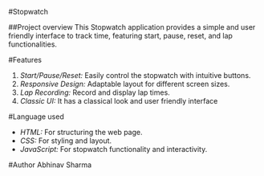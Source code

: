 #Stopwatch

##Project overview
This Stopwatch application provides a simple and user friendly interface to track time, featuring start, pause, reset, and lap functionalities.

#Features
1. *Start/Pause/Reset:* Easily control the stopwatch with intuitive buttons.
2. *Responsive Design:* Adaptable layout for different screen sizes.
3. *Lap Recording:* Record and display lap times.
4. *Classic UI:* It has a classical look and user friendly interface

#Language used
- *HTML:* For structuring the web page.
- *CSS:* For styling and layout.
- *JavaScript:* For stopwatch functionality and interactivity.

#Author
Abhinav Sharma
